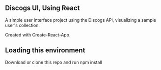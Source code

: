 ## Discogs UI, Using React

A simple user interface project using the Discogs API, visualizing a sample user's collection.

Created with Create-React-App.


## Loading this environment

Download or clone this repo and run npm install
